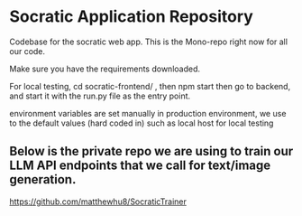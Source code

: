 # Socratic Application Repository
Codebase for the socratic web app. This is the Mono-repo right now for all our code. 

Make sure you have the requirements downloaded. 

For local testing, cd socratic-frontend/ , then npm start
then go to backend, and start it with the run.py file as the entry point. 

environment variables are set manually in production environment,
we use to the default values (hard coded in) such as local host for local testing

## Below is the private repo we are using to train our LLM API endpoints that we call for text/image generation. 
https://github.com/matthewhu8/SocraticTrainer
